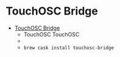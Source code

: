 # TouchOSC Bridge
- [TouchOSC Bridge](https://hexler.net/software/touchosc)
  -  TouchOSC TouchOSC
  - 
  - `brew cask install touchosc-bridge`
